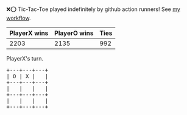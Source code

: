:x::o: Tic-Tac-Toe played indefinitely by github action runners! See [my workflow](.github/workflows/play.yaml).

|PlayerX wins|PlayerO wins|Ties|
|-|-|-|
|2203|2135|992|

PlayerX's turn.

<pre>
+---+---+---+
| O | X |   |
+---+---+---+
|   |   |   |
+---+---+---+
|   |   |   |
+---+---+---+
</pre>